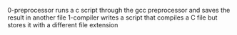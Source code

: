 0-preprocessor runs a c script through the gcc preprocessor and saves the result in another file
1-compiler writes a script that compiles a C file but stores it with a different file extension
